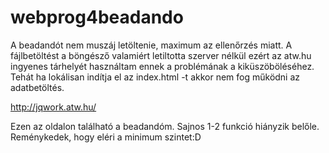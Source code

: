 # webprog4beadando
A beadandót nem muszáj letöltenie, maximum az ellenőrzés miatt.
A fájlbetöltést a böngésző valamiért letiltotta szerver nélkül ezért az atw.hu ingyenes tárhelyét használtam ennek a problémának a kiküszöböléséhez.
Tehát ha lokálisan indítja el az index.html -t akkor nem fog működni az adatbetöltés.

http://jqwork.atw.hu/ 

Ezen az oldalon található a beadandóm. Sajnos 1-2 funkció hiányzik belőle. Reménykedek, hogy eléri a minimum szintet:D
